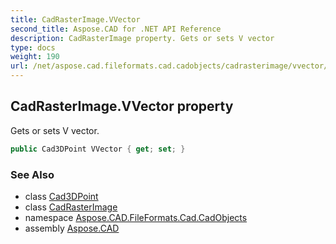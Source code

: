 ```yaml
---
title: CadRasterImage.VVector
second_title: Aspose.CAD for .NET API Reference
description: CadRasterImage property. Gets or sets V vector
type: docs
weight: 190
url: /net/aspose.cad.fileformats.cad.cadobjects/cadrasterimage/vvector/
---
```

## CadRasterImage.VVector property

Gets or sets V vector.

```csharp
public Cad3DPoint VVector { get; set; }
```

### See Also

* class [Cad3DPoint](../../cad3dpoint/)
* class [CadRasterImage](../)
* namespace [Aspose.CAD.FileFormats.Cad.CadObjects](../../cadrasterimage/)
* assembly [Aspose.CAD](../../../)


